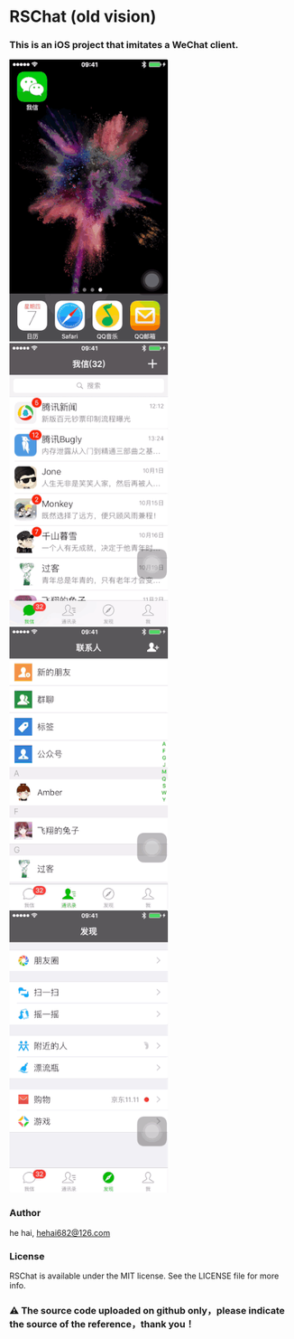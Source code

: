 
# RSChat (old vision)
### This is an iOS project that imitates a WeChat client.

![Mou icon](https://github.com/riversea2015/RSChat/blob/master/ScreenShot/test_0.gif?raw=true)
![Mou icon](https://github.com/riversea2015/RSChat/blob/master/ScreenShot/test_1.gif?raw=true)
![Mou icon](https://github.com/riversea2015/RSChat/blob/master/ScreenShot/test_2.gif?raw=true)
![Mou icon](https://github.com/riversea2015/RSChat/blob/master/ScreenShot/test_3.gif?raw=true)

### Author

he hai, hehai682@126.com

### License

RSChat is available under the MIT license. See the LICENSE file for more info.

### ⚠️ The source code uploaded on github only，please indicate the source of the reference，thank you！
